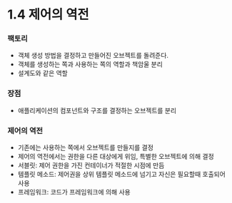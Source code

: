 # 1.4 제어의 역전

### 팩토리
- 객체 생성 방법을 결정하고 만들어진 오브젝트를 돌려준다.
- 객체를 생성하는 쪽과 사용하는 쪽의 역할과 책암울 분리
- 설계도와 같은 역할

### 장점
- 애플리케이션의 컴포넌트와 구조를 결정하는 오브젝트를 분리

### 제어의 역전
- 기존에는 사용하는 쪽에서 오브젝트를 만들지를 결정
- 제어의 역전에서는 권한을 다른 대상에게 위임, 특별한 오브젝트에 의해 결정
- 서블릿: 제어 권한을 가진 컨테이너가 적절한 시점에 만듬
- 템플릿 메소드: 제어권을 상위 템플릿 메소드에 넘기고 자신은 필요할때 호출되어 사용
- 프레임워크: 코드가 프레임워크에 의해 사용



































































































































































































